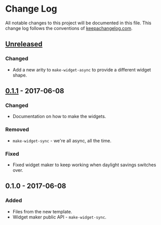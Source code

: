# Change Log
All notable changes to this project will be documented in this file. This change log follows the conventions of [keepachangelog.com](http://keepachangelog.com/).

## [Unreleased]
### Changed
- Add a new arity to `make-widget-async` to provide a different widget shape.

## [0.1.1] - 2017-06-08
### Changed
- Documentation on how to make the widgets.

### Removed
- `make-widget-sync` - we're all async, all the time.

### Fixed
- Fixed widget maker to keep working when daylight savings switches over.

## 0.1.0 - 2017-06-08
### Added
- Files from the new template.
- Widget maker public API - `make-widget-sync`.

[Unreleased]: https://github.com/your-name/ai-retry/compare/0.1.1...HEAD
[0.1.1]: https://github.com/your-name/ai-retry/compare/0.1.0...0.1.1
